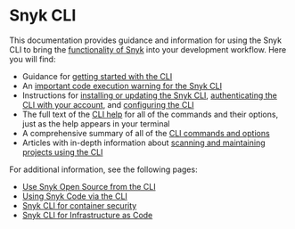 # Snyk CLI

This documentation provides guidance and information for using the Snyk CLI to bring the [functionality of Snyk](../getting-started/introducing-snyk.md) into your development workflow. Here you will find:

* Guidance for [getting started with the CLI](getting-started-with-the-snyk-cli.md)
* An [important code execution warning for the Snyk CLI](code-execution-warning-for-snyk-cli.md)
* Instructions for [installing or updating the Snyk CLI](install-or-update-the-snyk-cli/), [authenticating the CLI with your account](authenticate-the-cli-with-your-account.md), and [configuring the CLI](configure-the-snyk-cli/)
* The full text of the [CLI help](commands/) for all of the commands and their options, just as the help appears in your terminal
* A comprehensive summary of all of the [CLI commands and options](cli-commands-and-options-summary.md)
* Articles with in-depth information about [scanning and maintaining projects using the CLI](scan-and-maintain-projects-using-the-cli/)

For additional information, see the following pages:

* [Use Snyk Open Source from the CLI](use-snyk-open-source-from-the-cli/)
* [Using Snyk Code via the CLI](analyze-code-with-the-snyk-code-cli/)
* [Snyk CLI for container security](use-snyk-container-from-the-cli/)
* [Snyk CLI for Infrastructure as Code](../scan-infrastructure/snyk-cli-for-iac/)
